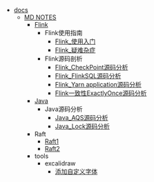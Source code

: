   - [docs](/docs/README.md)
    - [MD NOTES](/docs/MD-NOTES/README.md)
      - [Flink](/docs/MD-NOTES/Flink/README.md)
        - Flink使用指南
          - [Flink_使用入门](/docs/MD-NOTES/Flink/Flink使用指南/Flink_使用入门.md)
          - [Flink_疑难杂症](/docs/MD-NOTES/Flink/Flink使用指南/Flink_疑难杂症.md)
        - Flink源码剖析
          - [Flink_CheckPoint源码分析](/docs/MD-NOTES/Flink/Flink源码剖析/Flink_CheckPoint源码分析.md)
          - [Flink_FlinkSQL源码分析](/docs/MD-NOTES/Flink/Flink源码剖析/Flink_FlinkSQL源码分析.md)
          - [Flink_Yarn application源码分析](/docs/MD-NOTES/Flink/Flink源码剖析/Flink_Yarn-application源码分析.md)
          - [Flink一致性ExactlyOnce源码分析](/docs/MD-NOTES/Flink/Flink源码剖析/Flink一致性ExactlyOnce源码分析.md)
      - [Java](/docs/MD-NOTES/Java/README.md)
        - Java源码分析
          - [Java_AQS源码分析](/docs/MD-NOTES/Java/Java源码分析/Java_AQS源码分析.md)
          - [Java_Lock源码分析](/docs/MD-NOTES/Java/Java源码分析/Java_Lock源码分析.md)
      - Raft
        - [Raft1](/docs/MD-NOTES/Raft/Raft1.md)
        - [Raft2](/docs/MD-NOTES/Raft/Raft2.md)
      - tools
        - excalidraw
          - [添加自定义字体](/docs/MD-NOTES/tools/excalidraw/添加自定义字体.md)